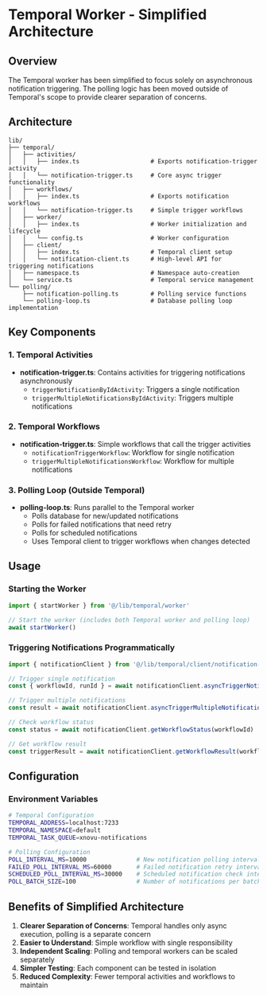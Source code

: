 # Temporal Worker - Simplified Architecture

## Overview

The Temporal worker has been simplified to focus solely on asynchronous notification triggering. The polling logic has been moved outside of Temporal's scope to provide clearer separation of concerns.

## Architecture

```
lib/
├── temporal/
│   ├── activities/
│   │   ├── index.ts                    # Exports notification-trigger activity
│   │   └── notification-trigger.ts     # Core async trigger functionality
│   ├── workflows/
│   │   ├── index.ts                    # Exports notification workflows
│   │   └── notification-trigger.ts     # Simple trigger workflows
│   ├── worker/
│   │   ├── index.ts                    # Worker initialization and lifecycle
│   │   └── config.ts                   # Worker configuration
│   ├── client/
│   │   ├── index.ts                    # Temporal client setup
│   │   └── notification-client.ts      # High-level API for triggering notifications
│   ├── namespace.ts                    # Namespace auto-creation
│   └── service.ts                      # Temporal service management
└── polling/
    ├── notification-polling.ts         # Polling service functions
    └── polling-loop.ts                 # Database polling loop implementation
```

## Key Components

### 1. Temporal Activities

- **notification-trigger.ts**: Contains activities for triggering notifications asynchronously
  - `triggerNotificationByIdActivity`: Triggers a single notification
  - `triggerMultipleNotificationsByIdActivity`: Triggers multiple notifications

### 2. Temporal Workflows

- **notification-trigger.ts**: Simple workflows that call the trigger activities
  - `notificationTriggerWorkflow`: Workflow for single notification
  - `triggerMultipleNotificationsWorkflow`: Workflow for multiple notifications

### 3. Polling Loop (Outside Temporal)

- **polling-loop.ts**: Runs parallel to the Temporal worker
  - Polls database for new/updated notifications
  - Polls for failed notifications that need retry
  - Polls for scheduled notifications
  - Uses Temporal client to trigger workflows when changes detected

## Usage

### Starting the Worker

```typescript
import { startWorker } from '@/lib/temporal/worker'

// Start the worker (includes both Temporal worker and polling loop)
await startWorker()
```

### Triggering Notifications Programmatically

```typescript
import { notificationClient } from '@/lib/temporal/client/notification-client'

// Trigger single notification
const { workflowId, runId } = await notificationClient.asyncTriggerNotificationById(123)

// Trigger multiple notifications
const result = await notificationClient.asyncTriggerMultipleNotifications([123, 456, 789])

// Check workflow status
const status = await notificationClient.getWorkflowStatus(workflowId)

// Get workflow result
const triggerResult = await notificationClient.getWorkflowResult(workflowId)
```

## Configuration

### Environment Variables

```bash
# Temporal Configuration
TEMPORAL_ADDRESS=localhost:7233
TEMPORAL_NAMESPACE=default
TEMPORAL_TASK_QUEUE=xnovu-notifications

# Polling Configuration
POLL_INTERVAL_MS=10000              # New notification polling interval
FAILED_POLL_INTERVAL_MS=60000       # Failed notification retry interval
SCHEDULED_POLL_INTERVAL_MS=30000    # Scheduled notification check interval
POLL_BATCH_SIZE=100                 # Number of notifications per batch
```

## Benefits of Simplified Architecture

1. **Clearer Separation of Concerns**: Temporal handles only async execution, polling is a separate concern
2. **Easier to Understand**: Simple workflow with single responsibility
3. **Independent Scaling**: Polling and temporal workers can be scaled separately
4. **Simpler Testing**: Each component can be tested in isolation
5. **Reduced Complexity**: Fewer temporal activities and workflows to maintain